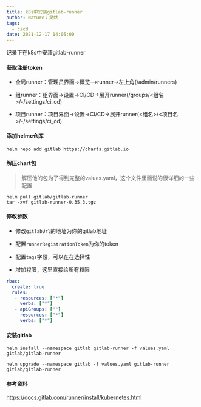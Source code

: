 ```yaml
---
title: k8s中安装gitlab-runner
author: Nature丿灵然
tags:
  - cicd
date: 2021-12-17 14:05:00
---
```


记录下在k8s中安装gitlab-runner

<!--more-->

#### 获取注册token

- 全局runner：管理员界面->概览—>runner->左上角(/admin/runners)

- 组runner：组界面->设置->CI/CD->展开runner(/groups/<组名>/-/settings/ci_cd)

- 项目runner：项目界面->设置->CI/CD->展开runner(<组名>/<项目名>/-/settings/ci_cd)

#### 添加helmc仓库

```shell
helm repo add gitlab https://charts.gitlab.io
```

#### 解压chart包

> 解压他的包为了得到完整的values.yaml，这个文件里面说的很详细的一些配置

```shell
helm pull gitlab/gitlab-runner
tar -xvf gitlab-runner-0.35.3.tgz
```

#### 修改参数

- 修改`gitlabUrl`的地址为你的gitlab地址

- 配置`runnerRegistrationToken`为你的token

- 配置`tags`字段，可以在在选择性

- 增加权限，这里直接给所有权限

```yaml
rbac:
  create: true
  rules: 
   - resources: ["*"]
     verbs: ["*"]
   - apiGroups: [""]
     resources: ["*"]
     verbs: ["*"]
```

#### 安装gitlab

```shell
helm install --namespace gitlab gitlab-runner -f values.yaml gitlab/gitlab-runner 
```

```sehll
helm upgrade --namespace gitlab -f values.yaml gitlab-runner gitlab/gitlab-runner
```

#### 参考资料

<https://docs.gitlab.com/runner/install/kubernetes.html>
